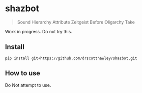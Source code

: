 # shazbot
> Sound Hierarchy Attribute Zeitgeist Before Oligarchy Take


Work in progress. Do not try this.

## Install

```
pip install git+https://github.com/drscotthawley/shazbot.git
```

## How to use

Do Not attempt to use.
